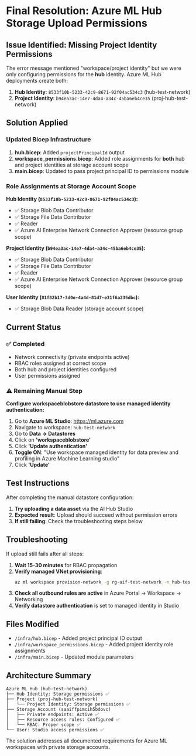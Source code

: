 # Final Resolution: Azure ML Hub Storage Upload Permissions

## Issue Identified: Missing Project Identity Permissions

The error message mentioned "workspace/project identity" but we were only configuring permissions for the **hub** identity. Azure ML Hub deployments create both:

1. **Hub Identity**: `8533f10b-5233-42c9-8671-92f04ac534c3` (hub-test-network)
2. **Project Identity**: `b94ea3ac-14e7-4da4-a34c-45ba6eb4ce35` (proj-hub-test-network)

## Solution Applied

### Updated Bicep Infrastructure
1. **hub.bicep**: Added `projectPrincipalId` output
2. **workspace_permissions.bicep**: Added role assignments for **both** hub and project identities at storage account scope
3. **main.bicep**: Updated to pass project principal ID to permissions module

### Role Assignments at Storage Account Scope

**Hub Identity (`8533f10b-5233-42c9-8671-92f04ac534c3`):**
- ✅ Storage Blob Data Contributor
- ✅ Storage File Data Contributor
- ✅ Reader
- ✅ Azure AI Enterprise Network Connection Approver (resource group scope)

**Project Identity (`b94ea3ac-14e7-4da4-a34c-45ba6eb4ce35`):**
- ✅ Storage Blob Data Contributor
- ✅ Storage File Data Contributor
- ✅ Reader
- ✅ Azure AI Enterprise Network Connection Approver (resource group scope)

**User Identity (`81f82b17-3d0e-4a4d-81d7-e31f6a235dbc`):**
- ✅ Storage Blob Data Reader (storage account scope)

## Current Status

### ✅ Completed
- Network connectivity (private endpoints active)
- RBAC roles assigned at correct scope
- Both hub and project identities configured
- User permissions assigned

### ⚠️ Remaining Manual Step
**Configure workspaceblobstore datastore to use managed identity authentication:**

1. Go to **Azure ML Studio**: https://ml.azure.com
2. Navigate to workspace: `hub-test-network`
3. Go to **Data → Datastores**
4. Click on **'workspaceblobstore'**
5. Click **'Update authentication'**
6. **Toggle ON**: "Use workspace managed identity for data preview and profiling in Azure Machine Learning studio"
7. Click **'Update'**

## Test Instructions

After completing the manual datastore configuration:

1. **Try uploading a data asset** via the AI Hub Studio
2. **Expected result**: Upload should succeed without permission errors
3. **If still failing**: Check the troubleshooting steps below

## Troubleshooting

If upload still fails after all steps:

1. **Wait 15-30 minutes** for RBAC propagation
2. **Verify managed VNet provisioning**:
   ```bash
   az ml workspace provision-network -g rg-aif-test-network -n hub-test-network
   ```
3. **Check all outbound rules are active** in Azure Portal → Workspace → Networking
4. **Verify datastore authentication** is set to managed identity in Studio

## Files Modified
- `/infra/hub.bicep` - Added project principal ID output
- `/infra/workspace_permissions.bicep` - Added project identity role assignments
- `/infra/main.bicep` - Updated module parameters

## Architecture Summary
```
Azure ML Hub (hub-test-network)
├── Hub Identity: Storage permissions ✅
├── Project (proj-hub-test-network)
│   └── Project Identity: Storage permissions ✅
├── Storage Account (saaiffpimcih5bdovc)
│   ├── Private endpoints: Active ✅
│   ├── Resource access rules: Configured ✅
│   └── RBAC: Proper scope ✅
└── User: Studio access permissions ✅
```

The solution addresses all documented requirements for Azure ML workspaces with private storage accounts.
